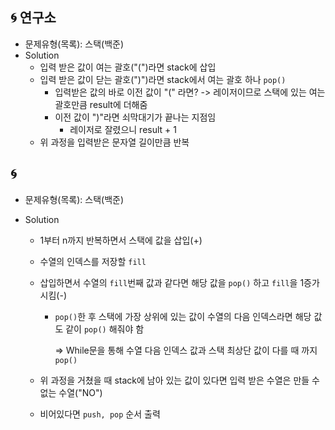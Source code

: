 ## 🌀 연구소

- 문제유형(목록): 스택(백준)
- Solution
  - 입력 받은 값이 여는 괄호("(")라면 stack에 삽입
  - 입력 받은 값이 닫는 괄호(")")라면 stack에서 여는 괄호 하나 `pop()`
    - 입력받은 값의 바로 이전 값이 "(" 라면? -> 레이저이므로 스택에 있는 여는 괄호만큼 result에 더해줌
    - 이전 값이 ")"라면 쇠막대기가 끝나는 지점임
      - 레이저로 잘렸으니 result + 1
  - 위 과정을 입력받은 문자열 길이만큼 반복

## 🌀

- 문제유형(목록): 스택(백준)
- Solution

  - 1부터 n까지 반복하면서 스택에 값을 삽입(+)
  - 수열의 인덱스를 저장할 `fill`
  - 삽입하면서 수열의 `fill`번째 값과 같다면 해당 값을 `pop()` 하고 `fill`을 1증가시킴(-)

    - `pop()`한 후 스택에 가장 상위에 있는 값이 수열의 다음 인덱스라면 해당 값도 같이 `pop()` 해줘야 함

      => While문을 통해 수열 다음 인덱스 값과 스택 최상단 값이 다를 때 까지 `pop()`

  - 위 과정을 거쳤을 때 stack에 남아 있는 값이 있다면 입력 받은 수열은 만들 수 없는 수열("NO")
  - 비어있다면 `push, pop` 순서 출력
